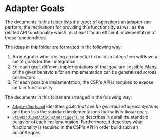 # Adapter Goals

The documents in this folder lists the types of operations an adapter can
perform, the motivations for providing this functionality as well as the related
API functionality which must exist for an efficient implementation of these
functionalities.

The ideas in this folder are formatted in the following way:
1. An integrator who is using a connector to build an integration will have a set
   of goals for their integration.
2. For each goal, different implementations of that goal are possible.  Many of the
given behaviors for an implementation can be generalized across connectors.
3. For each possible implementation, the CSP's API is required to expose certain functionality.

The documents in this folder are arranged in the following way:
* [`AdapterGoals.md`](/Adapters/AdapterBehaviorStandardization/AdapterGoals.md)
identifies goals *that can be generalized across systems* and then lists the
standard implementations that satisfy those goals.
* [`StandardizedActionsAndTriggers.md`](/Adapters/AdapterBehaviorStandardization/StandardizedActionsAndTriggers.md)
describes in detail the standard behavior of each implementation.  Furthermore,
it describes what functionality is required in the CSP's API in order build such
an action/trigger.
